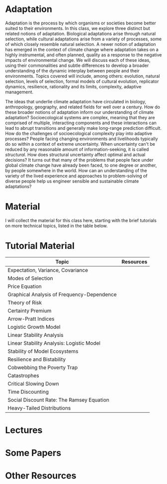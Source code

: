 # Adaptation
Adaptation is the process by which organisms or societies become better suited to their environments. In this class, we explore three distinct but related notions of adaptation. Biological adaptations arise through natural selection, while cultural adaptations arise from a variety of processes, some of which closely resemble natural selection. A newer notion of adaptation has emerged in the context of climate change where adaptation takes on a highly instrumental, and often planned, quality as a response to the negative impacts of environmental change. We will discuss each of these ideas, using their commonalities and subtle differences to develop a broader understanding of the dynamic interplay between people and their environments. Topics covered will include, among others: evolution, natural selection, levels of selection, formal models of cultural evolution, replicator dynamics, resilience, rationality and its limits, complexity, adaptive management.

The ideas that underlie climate adaptation have circulated in biology, anthropology, geography, and related fields for well over a century. How do these broader notions of adaptation inform our understanding of climate adaptation? Socioecological systems are complex, meaning that they are comprised of multiple, interacting components and these interactions can lead to abrupt transitions and generally make long-range prediction difficult. How do the challenges of socioecological complexity play into adaptive processes? People facing changing environments and livelihoods typically do so within a context of extreme uncertainty. When uncertainty can't be reduced by any reasonable amount of information-seeking, it is called *structural*. How does structural uncertainty affect optimal and actual decisions? It turns out that many of the problems that people face under global climate change have already been faced, to one degree or another, by people somewhere in the world. How can an understanding of the variety of the lived experience and approaches to problem-solving of diverse people help us engineer sensible and sustainable climate adaptations?


# Material

I will collect the material for this class here, starting with the brief tutorials on more technical topics, listed in the table below. 


# Tutorial Material

| Topic                                      | Resources                               |
| ------------------------------------------ | --------------------------------------- |
| Expectation, Variance, Covariance          | |
| Modes of Selection                         | |
| Price Equation                             | |
| Graphical Analysis of Frequency-Dependence | |
| Theory of Risk                             | |
| Certainty Premium                          | |
| Arrow-Pratt Indices                        | |
| Logistic Growth Model                      | |
| Linear Stability Analysis                  | |
| Linear Stability Analysis: Logistic Model  | |
| Stability of Model Ecosystems              | |
| Resilience and Bistability                 | |
| Cobwebbing the Poverty Trap                | |
| Catastrophes                               | |
| Critical Slowing Down                      | |
| Time Discounting                           | |
| Social Discount Rate: The Ramsey Equation  | |
| Heavy-Tailed Distributions                 | |

# Lectures



# Some Papers




# Other Resources


